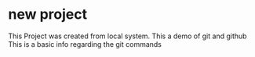 # new project

This Project was created from local system.
This a demo of git and github
This is a basic info regarding the git commands